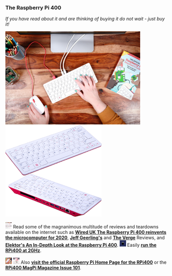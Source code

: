 ### The Raspberry Pi 400 
*If you have read about it and are thinking of buying it do not wait - just buy it!* 
<p align="left">
<img src="images/Image6.jpg" width="420" />
<img src="images/FB.png" width="300" />  
</p>

<img src="images/RPi400TheVergeReview.png" width="20" height="20"/> Read some of the magnanimous multitude of reviews and teardowns available on the internet such as [**Wired UK The Raspberry Pi 400 reinvents the microcomputer for 2020**](https://www.wired.co.uk/article/raspberry-pi-400-review), [**Jeff Geerling's**](https://www.jeffgeerling.com/blog/2020/raspberry-pi-400-teardown-and-review) and [**The Verge**](https://www.theverge.com/2020/11/2/21542278/raspberry-pi-400-keyboard-computer-arm-release-date-news-features) Reviews, and [**Elektor's An In-Depth Look at the Raspberry Pi 400**](https://www.elektormagazine.com/news/raspberry-pi-400-review). <img src="images/Pi400-2GHz.png" width="20" height="20"/> Easily [**run the RPi400 at 2GHz**](Pi400-at-2GHz.txt).

<img src="images/image1.jpeg" width="20" height="20"/>  <img src="images/image4.jpeg" width="20" height="20"/> Also [**visit the official Raspberry Pi Home Page for the RPi400**](https://www.raspberrypi.org/products/raspberry-pi-400/) or the [**RPi400 MagPi Magazine Issue 101**](https://magpi.raspberrypi.org/issues/101).  

